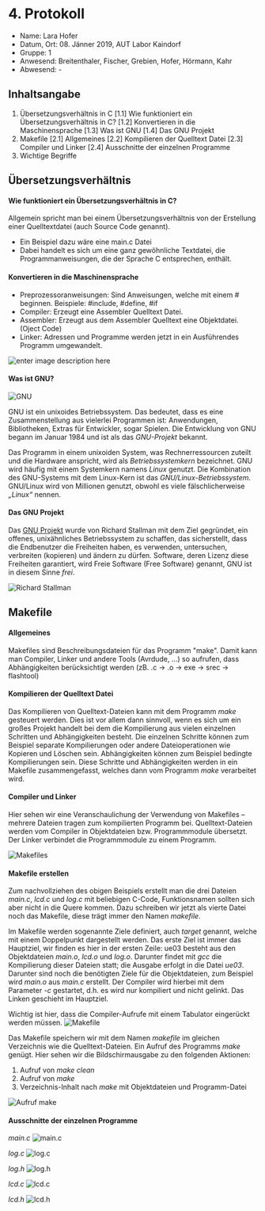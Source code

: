  # 4. Protokoll	
 - Name: Lara Hofer
 - Datum, Ort: 08. Jänner 2019, AUT Labor Kaindorf
 - Gruppe: 1
 - Anwesend: Breitenthaler, Fischer, Grebien, Hofer, Hörmann, Kahr
 - Abwesend: -

## Inhaltsangabe

 1. Übersetzungsverhältnis in C
[1.1] Wie funktioniert ein Übersetzungsverhältnis in C?
[1.2] Konvertieren in die Maschinensprache
[1.3] Was ist GNU
[1.4] Das GNU Projekt
 2. Makefile
[2.1] Allgemeines
[2.2] Kompilieren der Quelltext Datei
[2.3] Compiler und Linker
[2.4] Ausschnitte der einzelnen Programme
 3. Wichtige Begriffe

## Übersetzungsverhältnis
#### Wie funktioniert ein Übersetzungsverhältnis in C?
Allgemein spricht man bei einem Übersetzungsverhältnis von der Erstellung einer Quelltextdatei (auch Source Code genannt).
- Ein Beispiel dazu wäre eine main.c Datei
 - Dabei handelt es sich um eine ganz gewöhnliche Textdatei, die Programmanweisungen, die der Sprache C entsprechen, enthält.

#### Konvertieren in die Maschinensprache
 - Preprozessoranweisungen:
	  Sind Anweisungen, welche mit einem # beginnen. Beispiele: #include, #define, #if 
 - Compiler:
	  Erzeugt eine Assembler Quelltext Datei.
 - Assembler:
	  Erzeugt aus dem Assembler Quelltext eine Objektdatei.  (Oject Code) 
 - Linker:
	  Adressen und Programme werden jetzt in ein Ausführendes Programm umgewandelt.

![enter image description here](https://www.tutorialspoint.com/de/compiler_design/images/language_processing_system.jpg)
#### Was ist GNU?  
![GNU](https://upload.wikimedia.org/wikipedia/commons/thumb/3/39/Official_gnu.svg/220px-Official_gnu.svg.png)

GNU ist ein unixoides Betriebssystem. Das bedeutet, dass es eine Zusammenstellung aus vielerlei Programmen ist: Anwendungen, Bibliotheken, Extras für Entwickler, sogar Spielen. Die Entwicklung von GNU begann im Januar 1984 und ist als das *GNU-Projekt* bekannt. 

Das Programm in einem unixoiden System, was Rechnerressourcen zuteilt und die Hardware anspricht, wird als _Betriebssystemkern_ bezeichnet. GNU wird häufig mit einem Systemkern namens *Linux* genutzt. Die Kombination des GNU-Systems mit dem Linux-Kern ist das *GNU/Linux-Betriebssystem*. GNU/Linux wird von Millionen genutzt, obwohl es viele fälschlicherweise _„Linux“_ nennen.

#### Das GNU Projekt
Das [GNU Projekt](https://de.wikipedia.org/wiki/GNU-Projekt) wurde von Richard Stallman mit dem Ziel gegründet, ein offenes, unixähnliches Betriebssystem zu schaffen, das sicherstellt, dass die Endbenutzer die Freiheiten haben, es verwenden, untersuchen, verbreiten (kopieren) und ändern zu dürfen. Software, deren Lizenz diese Freiheiten garantiert, wird Freie Software (Free Software) genannt, GNU ist in diesem Sinne _frei_. 

![Richard Stallman](https://upload.wikimedia.org/wikipedia/commons/thumb/a/a8/Richard_Stallman_at_CommonsFest_Athens_2015_2.JPG/295px-Richard_Stallman_at_CommonsFest_Athens_2015_2.JPG)
## Makefile
#### Allgemeines
Makefiles sind Beschreibungsdateien für das Programm "make". Damit kann 
man Compiler, Linker und andere Tools (Avrdude, ...) so aufrufen, dass 
Abhängigkeiten berücksichtigt werden (zB. .c -> .o -> exe -> srec -> 
flashtool)

#### Kompilieren der Quelltext Datei
Das Kompilieren von Quelltext-Dateien kann mit dem Programm *make* gesteuert werden. Dies ist vor allem dann sinnvoll, wenn es sich um ein großes Projekt handelt bei dem die Kompilierung aus vielen einzelnen Schritten und Abhängigkeiten besteht. Die einzelnen Schritte können zum Beispiel separate Kompilierungen oder andere Dateioperationen wie Kopieren und Löschen sein. Abhängigkeiten können zum Beispiel bedingte Kompilierungen sein. Diese Schritte und Abhängigkeiten werden in ein Makefile zusammengefasst, welches dann vom Programm *make* verarbeitet wird.

#### Compiler und Linker

Hier sehen wir eine Veranschaulichung der Verwendung von Makefiles – mehrere Dateien tragen zum kompilierten Programm bei. Quelltext-Dateien werden vom Compiler in Objektdateien bzw. Programmmodule übersetzt. Der Linker verbindet die Programmmodule zu einem Programm.

![Makefiles](https://github.com/HTLMechatronics/m15-la1-sx/blob/hoflam15/makefiles.png?raw=true)

#### Makefile erstellen

Zum nachvollziehen des obigen Beispiels erstellt man die drei Dateien *main.c*, *lcd.c* und *log.c* mit beliebigen C-Code, Funktionsnamen sollten sich aber nicht in die Quere kommen. Dazu schreiben wir jetzt als vierte Datei noch das Makefile, diese trägt immer den Namen *makefile*.

Im Makefile werden sogenannte Ziele definiert, auch *target* genannt, welche mit einem Doppelpunkt dargestellt werden. Das erste Ziel ist immer das Hauptziel, wir finden es hier in der ersten Zeile: ue03 besteht aus den Objektdateien *main.o*, *lcd.o* und *log.o*. Darunter findet mit *gcc* die Kompilierung dieser Dateien statt; die Ausgabe erfolgt in die Datei *ue03*. Darunter sind noch die benötigten Ziele für die Objektdateien, zum Beispiel wird *main.o* aus *main.c* erstellt. Der Compiler wird hierbei mit dem Parameter *-c* gestartet, d.h. es wird nur kompiliert und nicht gelinkt. Das Linken geschieht im Hauptziel.

Wichtig ist hier, dass die Compiler-Aufrufe mit einem Tabulator eingerückt werden müssen.
![Makefile](file:///home/lara/Bilder/Bildschirmfoto%20vom%202019-01-08%2010-24-51.png)

Das Makefile speichern wir mit dem Namen *makefile* im gleichen Verzeichnis wie die Quelltext-Dateien. Ein Aufruf des Programms *make* genügt. Hier sehen wir die Bildschirmausgabe zu den folgenden Aktionen:

1.  Aufruf von *make clean*
2.  Aufruf von *make*
3.  Verzeichnis-Inhalt nach *make* mit Objektdateien und Programm-Datei

![Aufruf make](https://github.com/HTLMechatronics/m15-la1-sx/blob/hoflam15/Bildschirmfoto%20vom%202019-01-13%2023-02-34.png)

#### Ausschnitte der einzelnen Programme
*main.c*
![main.c](file:///home/lara/Bilder/Bildschirmfoto%20vom%202019-01-08%2010-24-07.png)

*log.c*
![log.c](file:///home/lara/Bilder/Bildschirmfoto%20vom%202019-01-08%2010-04-14.png)

*log.h*
![log.h](file:///home/lara/Bilder/Bildschirmfoto%20vom%202019-01-08%2010-04-31.png)

*lcd.c*
![lcd.c](file:///home/lara/Bilder/Bildschirmfoto%20vom%202019-01-08%2010-00-30.png)

*lcd.h*
![lcd.h](file:///home/lara/Bilder/Bildschirmfoto%20vom%202019-01-08%2009-48-09.png)







